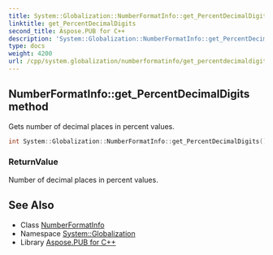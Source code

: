 ```yaml
---
title: System::Globalization::NumberFormatInfo::get_PercentDecimalDigits method
linktitle: get_PercentDecimalDigits
second_title: Aspose.PUB for C++
description: 'System::Globalization::NumberFormatInfo::get_PercentDecimalDigits method. Gets number of decimal places in percent values in C++.'
type: docs
weight: 4200
url: /cpp/system.globalization/numberformatinfo/get_percentdecimaldigits/
---
```

## NumberFormatInfo::get_PercentDecimalDigits method


Gets number of decimal places in percent values.

```cpp
int System::Globalization::NumberFormatInfo::get_PercentDecimalDigits() const
```


### ReturnValue

Number of decimal places in percent values.

## See Also

* Class [NumberFormatInfo](../)
* Namespace [System::Globalization](../../)
* Library [Aspose.PUB for C++](../../../)
